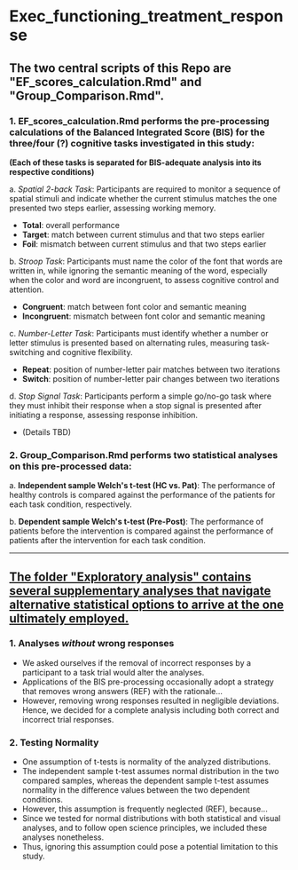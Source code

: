 # Exec_functioning_treatment_response

## **The two central scripts of this Repo are "EF_scores_calculation.Rmd" and "Group_Comparison.Rmd".**

### 1. EF_scores_calculation.Rmd performs the pre-processing calculations of the Balanced Integrated Score (BIS) for the three/four (?) cognitive tasks investigated in this study:
**(Each of these tasks is separated for BIS-adequate analysis into its respective conditions)**

   a. _Spatial 2-back Task_: Participants are required to monitor a sequence of spatial stimuli and indicate whether the current stimulus matches the one presented two steps earlier, assessing working memory.
   - **Total**: overall performance
   - **Target**: match between current stimulus and that two steps earlier
   - **Foil**: mismatch between current stimulus and that two steps earlier

   b. _Stroop Task_: Participants must name the color of the font that words are written in, while ignoring the semantic meaning of the word, especially when the color and word are incongruent, to assess cognitive control and attention.
   - **Congruent**: match between font color and semantic meaning
   - **Incongruent**: mismatch between font color and semantic meaning

   c. _Number-Letter Task_: Participants must identify whether a number or letter stimulus is presented based on alternating rules, measuring task-switching and cognitive flexibility.
   - **Repeat**: position of number-letter pair matches between two iterations
   - **Switch**: position of number-letter pair changes between two iterations

   d. _Stop Signal Task_: Participants perform a simple go/no-go task where they must inhibit their response when a stop signal is presented after initiating a response, assessing response inhibition.
   - (Details TBD)

### 2. Group_Comparison.Rmd performs two statistical analyses on this pre-processed data:

   a. **Independent sample Welch's t-test (HC vs. Pat)**: The performance of healthy controls is compared against the performance of the patients for each task condition, respectively.

   b. **Dependent sample Welch's t-test (Pre-Post)**: The performance of patients before the intervention is compared against the performance of patients after the intervention for each task condition.

---

<u><h2><strong>The folder "Exploratory analysis" contains several supplementary analyses that navigate alternative statistical options to arrive at the one ultimately employed.</strong></h2></u>

### 1. Analyses _without_ wrong responses
- We asked ourselves if the removal of incorrect responses by a participant to a task trial would alter the analyses.
- Applications of the BIS pre-processing occasionally adopt a strategy that removes wrong answers (REF) with the rationale...
- However, removing wrong responses resulted in negligible deviations. Hence, we decided for a complete analysis including both correct and incorrect trial responses.

### 2. Testing Normality
- One assumption of t-tests is normality of the analyzed distributions.
- The independent sample t-test assumes normal distribution in the two compared samples, whereas the dependent sample t-test assumes normality in the difference values between the two dependent conditions.
- However, this assumption is frequently neglected (REF), because...
- Since we tested for normal distributions with both statistical and visual analyses, and to follow open science principles, we included these analyses nonetheless.
- Thus, ignoring this assumption could pose a potential limitation to this study.
